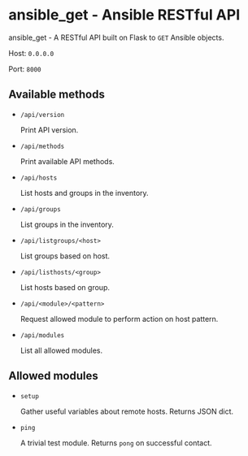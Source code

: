 ansible_get - Ansible RESTful API
=================================

ansible_get - A RESTful API built on Flask to `GET` Ansible objects.

Host: `0.0.0.0` 

Port: `8000`


Available methods
-----------------

* `/api/version`

    Print API version.

* `/api/methods`

    Print available API methods.

* `/api/hosts`

    List hosts and groups in the inventory.

* `/api/groups`

    List groups in the inventory.

* `/api/listgroups/<host>`

    List groups based on host.

* `/api/listhosts/<group>`

    List hosts based on group.

* `/api/<module>/<pattern>`

    Request allowed module to perform action on host pattern.

* `/api/modules`

    List all allowed modules.


Allowed modules
---------------

* `setup`

    Gather useful variables about remote hosts. Returns JSON dict.

* `ping`

    A trivial test module. Returns `pong` on successful contact.

